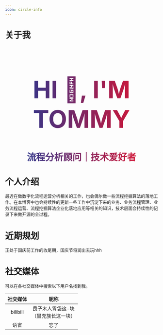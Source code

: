 ```yaml
---
icon: circle-info
---
```

# 关于我

<h1 align="center" style="font-size: 80px; background: linear-gradient(to right, #143c9a, #ee1028); -webkit-background-clip: text; color: transparent;">HI 👋, I'M TOMMY</h1>
<h3 align="center" style="font-size: 30px; background: linear-gradient(to right, #143c9a, #ee1028); -webkit-background-clip: text; color: transparent;">流程分析顾问｜技术爱好者</h3>

# 个人介绍

最近在做数字化流程运营分析相关的工作，也会偶尔做一些流程挖掘算法的落地工作。在本博客中也会持续性的更新一些工作中沉淀下来的业务、业务流程管理、业务流程运营、流程挖掘算法企业化落地应用等相关的知识，技术层面会持续性的记录下来做开源的全过程。



# 近期规划

正处于国庆前工作的收尾期，国庆节将润出去玩hhh







# 社交媒体

可以在各社交媒体中搜索以下用户名找到我。

| 社交媒体 |                   昵称                    |
| :------: | :---------------------------------------: |
| bilibili | 艮孑木人胃袋这-块<br />（冒充族长这一块） |
|   语雀   |                   忘了                    |

